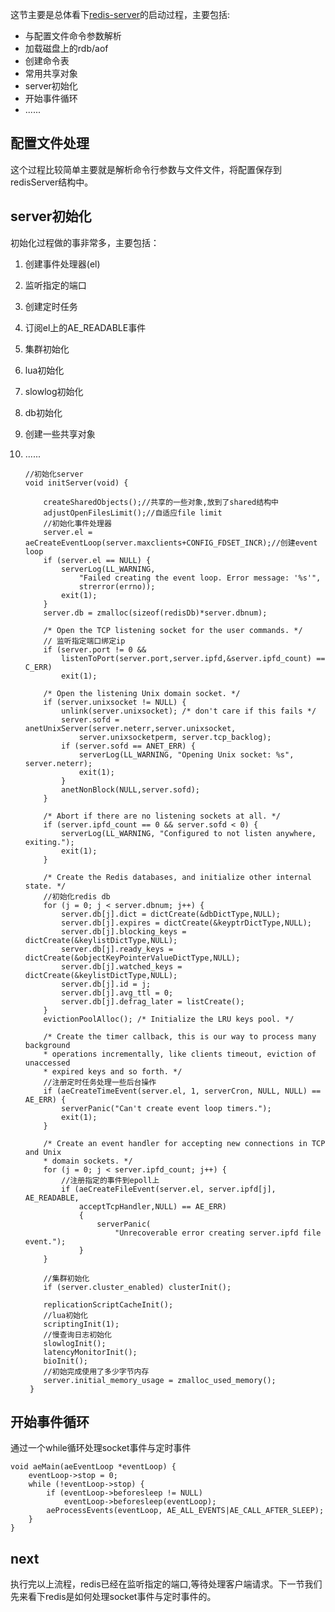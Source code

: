 这节主要是总体看下[redis-server](https://gitee.com/glzsk/redis5-cmake/blob/master/src/server.c)的启动过程，主要包括:

* 与配置文件命令参数解析
* 加载磁盘上的rdb/aof
* 创建命令表
* 常用共享对象
* server初始化
* 开始事件循环
* ......

## 配置文件处理

这个过程比较简单主要就是解析命令行参数与文件文件，将配置保存到redisServer结构中。


## server初始化

初始化过程做的事非常多，主要包括：

1. 创建事件处理器(el)
2. 监听指定的端口
3. 创建定时任务
4. 订阅el上的AE_READABLE事件
5. 集群初始化
6. lua初始化
7. slowlog初始化
8. db初始化
9. 创建一些共享对象
10. ......


        //初始化server
        void initServer(void) { 
        
            createSharedObjects();//共享的一些对象,放到了shared结构中
            adjustOpenFilesLimit();//自适应file limit
            //初始化事件处理器
            server.el = aeCreateEventLoop(server.maxclients+CONFIG_FDSET_INCR);//创建event loop
            if (server.el == NULL) {
                serverLog(LL_WARNING,
                    "Failed creating the event loop. Error message: '%s'",
                    strerror(errno));
                exit(1);
            }
            server.db = zmalloc(sizeof(redisDb)*server.dbnum);

            /* Open the TCP listening socket for the user commands. */
            // 监听指定端口绑定ip
            if (server.port != 0 &&
                listenToPort(server.port,server.ipfd,&server.ipfd_count) == C_ERR)
                exit(1);

            /* Open the listening Unix domain socket. */
            if (server.unixsocket != NULL) {
                unlink(server.unixsocket); /* don't care if this fails */
                server.sofd = anetUnixServer(server.neterr,server.unixsocket,
                    server.unixsocketperm, server.tcp_backlog);
                if (server.sofd == ANET_ERR) {
                    serverLog(LL_WARNING, "Opening Unix socket: %s", server.neterr);
                    exit(1);
                }
                anetNonBlock(NULL,server.sofd);
            }

            /* Abort if there are no listening sockets at all. */
            if (server.ipfd_count == 0 && server.sofd < 0) {
                serverLog(LL_WARNING, "Configured to not listen anywhere, exiting.");
                exit(1);
            }

            /* Create the Redis databases, and initialize other internal state. */
            //初始化redis db
            for (j = 0; j < server.dbnum; j++) {
                server.db[j].dict = dictCreate(&dbDictType,NULL);
                server.db[j].expires = dictCreate(&keyptrDictType,NULL);
                server.db[j].blocking_keys = dictCreate(&keylistDictType,NULL);
                server.db[j].ready_keys = dictCreate(&objectKeyPointerValueDictType,NULL);
                server.db[j].watched_keys = dictCreate(&keylistDictType,NULL);
                server.db[j].id = j;
                server.db[j].avg_ttl = 0;
                server.db[j].defrag_later = listCreate();
            }
            evictionPoolAlloc(); /* Initialize the LRU keys pool. */ 

            /* Create the timer callback, this is our way to process many background
            * operations incrementally, like clients timeout, eviction of unaccessed
            * expired keys and so forth. */
            //注册定时任务处理一些后台操作
            if (aeCreateTimeEvent(server.el, 1, serverCron, NULL, NULL) == AE_ERR) {
                serverPanic("Can't create event loop timers.");
                exit(1);
            }

            /* Create an event handler for accepting new connections in TCP and Unix
            * domain sockets. */
            for (j = 0; j < server.ipfd_count; j++) {
                //注册指定的事件到epoll上
                if (aeCreateFileEvent(server.el, server.ipfd[j], AE_READABLE,
                    acceptTcpHandler,NULL) == AE_ERR)
                    {
                        serverPanic(
                            "Unrecoverable error creating server.ipfd file event.");
                    }
            }  

            //集群初始化
            if (server.cluster_enabled) clusterInit();

            replicationScriptCacheInit();
            //lua初始化
            scriptingInit(1);
            //慢查询日志初始化
            slowlogInit();
            latencyMonitorInit();
            bioInit();
            //初始完成使用了多少字节内存
            server.initial_memory_usage = zmalloc_used_memory();
         }


## 开始事件循环

通过一个while循环处理socket事件与定时事件

    void aeMain(aeEventLoop *eventLoop) {
        eventLoop->stop = 0;
        while (!eventLoop->stop) {
            if (eventLoop->beforesleep != NULL)
                eventLoop->beforesleep(eventLoop);
            aeProcessEvents(eventLoop, AE_ALL_EVENTS|AE_CALL_AFTER_SLEEP);
        }
    }

## next

执行完以上流程，redis已经在监听指定的端口,等待处理客户端请求。下一节我们先来看下redis是如何处理socket事件与定时事件的。
